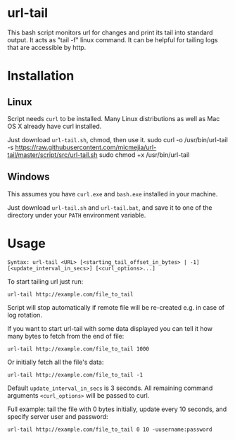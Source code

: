
url-tail
=========

  This bash script monitors url for changes and print its tail into standard output. It acts as "tail -f" linux command.
  It can be helpful for tailing logs that are accessible by http.

# Installation

## Linux

  Script needs `curl` to be installed. Many Linux distributions as well as Mac OS X already have curl installed.

  Just download `url-tail.sh`, chmod, then use it.
    sudo curl -o /usr/bin/url-tail -s https://raw.githubusercontent.com/micmejia/url-tail/master/script/src/url-tail.sh
    sudo chmod +x /usr/bin/url-tail

## Windows

This assumes you have `curl.exe` and `bash.exe` installed in your machine.

Just download `url-tail.sh` and `url-tail.bat`, and save it to one of the directory under your `PATH` environment variable.

# Usage

    Syntax: url-tail <URL> [<starting_tail_offset_in_bytes> | -1] [<update_interval_in_secs>] [<curl_options>...]

  To start tailing url just run:

    url-tail http://example.com/file_to_tail

  Script will stop automatically if remote file will be re-created e.g. in case of log rotation.

  If you want to start url-tail with some data displayed you can tell it how many bytes to fetch from the end of file:

    url-tail http://example.com/file_to_tail 1000

  Or initially fetch all the file's data:

    url-tail http://example.com/file_to_tail -1

Default `update_interval_in_secs` is 3 seconds.
All remaining command arguments `<curl_options>` will be passed to curl.

  Full example: tail the file with 0 bytes initially, update every 10 seconds, and specify server user and password:

    url-tail http://example.com/file_to_tail 0 10 -uusername:password
